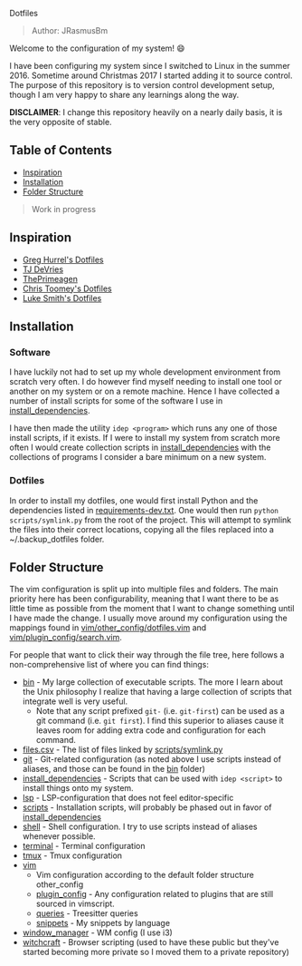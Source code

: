  Dotfiles

> Author: JRasmusBm

Welcome to the configuration of my system! 😄

I have been configuring my system since I switched to Linux in the summer 2016.
Sometime around Christmas 2017 I started adding it to source control. The
purpose of this repository is to version control development setup, though I am
very happy to share any learnings along the way.

**DISCLAIMER**: I change this repository heavily on a nearly daily basis, it is
the very opposite of stable.

## Table of Contents

- [Inspiration](#inspiration)
- [Installation](#installation)
- [Folder Structure](#folder-structure)

> Work in progress

## Inspiration

- [Greg Hurrel's Dotfiles](https://github.com/wincent/wincent)
- [TJ DeVries](https://github.com/tjdevries)
- [ThePrimeagen](https://github.com/ThePrimeagen)
- [Chris Toomey's Dotfiles](https://github.com/christoomey/dotfiles)
- [Luke Smith's Dotfiles](https://github.com/LukeSmithxyz/voidrice)

## Installation

### Software

I have luckily not had to set up my whole development environment from scratch
very often. I do however find myself needing to install one tool or another on
my system or on a remote machine. Hence I have collected a number of install
scripts for some of the software I use in
[install_dependencies](./install_dependencies).

I have then made the utility `idep <program>` which runs any one of those
install scripts, if it exists. If I were to install my system from scratch more
often I would create collection scripts in
[install_dependencies](./install_dependencies) with the collections of programs
I consider a bare minimum on a new system.

### Dotfiles

In order to install my dotfiles, one would first install Python and the
dependencies listed in [requirements-dev.txt](./scripts/requirements-dev.txt).
One would then run `python scripts/symlink.py` from the root of the project.
This will attempt to symlink the files into their correct locations, copying all
the files replaced into a ~/.backup_dotfiles folder.

## Folder Structure

The vim configuration is split up into multiple files and folders. The main
priority here has been configurability, meaning that I want there to be as
little time as possible from the moment that I want to change something until
I have made the change. I usually move around my configuration
using the mappings found in
[vim/other_config/dotfiles.vim](./vim/other_config/dotfiles.vim) and
[vim/plugin_config/search.vim](vim/plugin_config/search.vim).

For people that want to click their way through the file tree, here follows
a non-comprehensive list of where you can find things:

- [bin](./bin) - My large collection of executable scripts. The more I learn about the Unix
  philosophy I realize that having a large collection of scripts that
  integrate well is very useful.
  - Note that any script prefixed `git-` (i.e. `git-first`) can be used as
    a git command (i.e. `git first`). I find this superior to aliases cause it
    leaves room for adding extra code and configuration for each command.
- [files.csv](./files.csv) - The list of files linked by [scripts/symlink.py](./scripts/symlink.py) 
- [git](./git) - Git-related configuration (as noted above I use scripts instead of
  aliases, and those can be found in the [bin](./bin) folder)
- [install_dependencies](./install_dependencies) - Scripts that can be used with `idep <script>` to
  install things onto my system.
- [lsp](./lsp) - LSP-configuration that does not feel editor-specific
- [scripts](./scripts) - Installation scripts, will probably be phased out in favor of
 [install_dependencies](./vim/install_dependencies) 
- [shell](./shell) - Shell configuration. I try to use scripts instead of aliases
  whenever possible.
- [terminal](./terminal) - Terminal configuration
- [tmux](./tmux) - Tmux configuration
- [vim](./vim) 
  - Vim configuration according to the default folder structure other_config
  - [plugin_config](./vim/plugin_config) - Any configuration related to plugins that are still
    sourced in vimscript.
  - [queries](./vim/queries) - Treesitter queries
  - [snippets](./vim/lua/jrasmusbm/snippets/shared) - My snippets by language
- [window_manager](./window_manager) - WM config (I use i3)
- [witchcraft](./witchcraft) - Browser scripting (used to have these public but they've
  started becoming more private so I moved them to a private repository)
